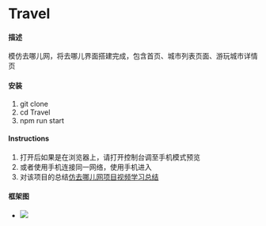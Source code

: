 # Travel
#### 描述
模仿去哪儿网，将去哪儿界面搭建完成，包含首页、城市列表页面、游玩城市详情页
#### 安装
1.  git clone
2.  cd Travel
3.  npm run start
#### Instructions
1.  打开后如果是在浏览器上，请打开控制台调至手机模式预览
2.  或者使用手机连接同一网络，使用手机进入
3.  对该项目的总结[仿去哪儿网项目视频学习总结](https://juejin.cn/post/6850037271106682887)

#### 框架图
- <img src="https://user-gold-cdn.xitu.io/2020/7/12/17342da9646aa7f3?imageView2/0/w/1280/h/960/format/webp/ignore-error/1"></img>